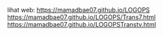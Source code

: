 lihat web:
https://mamadbae07.github.io/LOGOPS
https://mamadbae07.github.io/LOGOPS/Trans7.html
https://mamadbae07.github.io/LOGOPSTranstv.html
